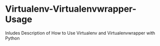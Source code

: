 # Virtualenv-Virtualenvwrapper-Usage
Inludes Description of How to Use Virtualenv and Virtualenvwrapper with Python
